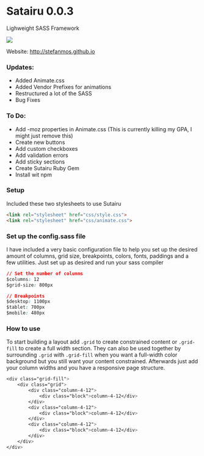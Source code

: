 # Satairu 0.0.3
Lighweight SASS Framework

<a href="https://codeclimate.com/github/stefanmos/Sutairu"><img src="https://codeclimate.com/github/stefanmos/Sutairu/badges/gpa.svg" /></a>

Website: http://stefanmos.github.io

### Updates:
- Added Animate.css
- Added Vendor Prefixes for animations
- Restructured a lot of the SASS
- Bug Fixes

### To Do:
- Add -moz properties in Animate.css (This is currently killing my GPA, I might just remove this)
- Create new buttons
- Add custom checkboxes
- Add validation errors
- Add sticky sections
- Create Sutairu Ruby Gem
- Install wit npm

### Setup

Included these two stylesheets to use Sutairu

```html
<link rel="stylesheet" href="css/style.css">
<link rel="stylesheet" href="css/animate.css">
```

### Set up the config.sass file

I have included a very basic configuration file to help you set up the desired amount of columns, grid size, breakpoints, colors, fonts, paddings and a few utilities. Just set up as desired and run your sass compiler

```css
// Set the number of columns
$columns: 12
$grid-size: 800px

// Breakpoints
$desktop: 1100px
$tablet: 700px
$mobile: 480px
```

### How to use

To start building a layout add `.grid` to create constrained content or `.grid-fill` to create a full width section. They can also be used together by surrounding `.grid` with `.grid-fill` when you want a full-width color background but you still want your content constrained. Afterwards just add your column widths and you have a responsive page structure.

```css
<div class="grid-fill">
    <div class="grid">  
        <div class="column-4-12">
            <div class="block">column-4-12</div>
        </div>
        <div class="column-4-12">
            <div class="block">column-4-12</div>
        </div>
        <div class="column-4-12">
            <div class="block">column-4-12</div>
        </div>
    </div>
</div>
```


